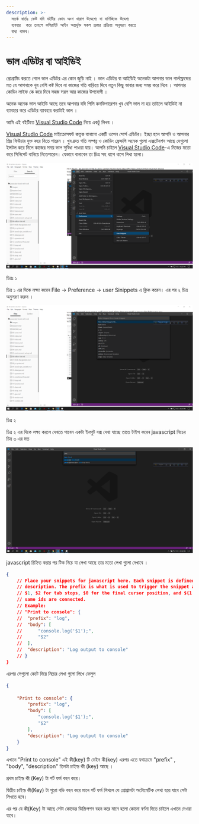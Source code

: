 ```yaml
---
description: >-
  সতর্ক বার্তাঃ কেউ যদি বইটির কোন অংশ খারাপ উদ্দেশ্যে বা বাণিজ্যিক উদ্দেশ্য
  ব্যবহার  করে তাহলে কপিরাইট আইন অন্তর্ভুক্ত সকল প্রকার প্রক্রিয়া অনুসরণ করতে
  বাধ্য থাকব।
---
```


# ভাল এডিটর বা আইডিই

প্রোগ্রামিং করতে গেলে ভাল এডিটর এর কোন জুড়ি নাই । ভাল এডিটর বা আইডিই অনেকটা আপনার ভাল গার্লফ্রেন্ডের মত যে আপনাকে খুব বেশি কষ্ট দিবে না কাজের গতি বাড়িয়ে দিবে নতুন কিছু ভাবার জন্য সময় করে দিবে । আপনার কোডিং লাইফ কে করে দিবে সহজ সরল আর কাজের উপযোগী ।

অনেক অনেক ভাল আইডি আছে তবে আপনার যদি পিসি কনফিগারেশন খুব বেশি ভাল না হয় তাইলে আইডিই না ব্যাবহার করে এডিটর ব্যাবহার করাটাই ভাল ।

আমি এই বইটিতে [Visual Studio Code](https://code.visualstudio.com/) নিয়ে একটু লিখব ।

[Visual Studio Code](https://code.visualstudio.com/) মাইক্রোসফট কতৃক বানানো একটি ওপেন সোর্স এডিটর। ইচ্ছা হলে আপনি ও আপনার প্রিয় ফিউচার যুক্ত করে নিতে পারেন । খুব দ্রুত গতি সম্পন্ন ও কোডিং ফ্রেন্ডলি অনেক গুলো এক্সটেনশন আছে যেগুলো ইন্সটল করে নিলে কাজের সময় ভাল সুবিধা পাওয়া যায়। আপনি চাইলে [Visual Studio Code](https://code.visualstudio.com/)-এ নিজের মতো করে সিনিপেট বানিয়ে নিতেপারেন। যেভাবে বানাবেন তা চিত্র সহ ধাপে ধাপে লিখা হলো।

![vs-1](.gitbook/assets/vs-1.png)

চিত্রঃ ১

চিত্র ১ এর দিকে লক্ষ্য করেন File -> Preference -> user Sinippets এ ক্লিক করেন। এর পর ২ চিত্র অনুসরণ করুন ।

![image-20200518133147603](.gitbook/assets/vs-2.png)

চিত্র ২

চিত্র ২ এর দিকে লক্ষ্য করলে দেখতে পাবেন একটা ইনপুট বক্স দেখা যাচ্ছে তাতে টাইপ করেন javascript নিচের চিত্র ৩ এর মত

![images](.gitbook/assets/vs-3.png)

javascript চিহ্নিত করার পর টিক নিচে যা লেখা আছে তার মতো লেখা গুলো দেখাবে ।

```json
{
	// Place your snippets for javascript here. Each snippet is defined under a snippet name and has a prefix, body and 
	// description. The prefix is what is used to trigger the snippet and the body will be expanded and inserted. Possible variables are:
	// $1, $2 for tab stops, $0 for the final cursor position, and ${1:label}, ${2:another} for placeholders. Placeholders with the 
	// same ids are connected.
	// Example:
	// "Print to console": {
	// 	"prefix": "log",
	// 	"body": [
	// 		"console.log('$1');",
	// 		"$2"
	// 	],
	// 	"description": "Log output to console"
	// }
}
```

এরপর সেগুলো কেটে দিয়ে নিচের লেখা গুলো লিখে ফেলুল

```json
{
	
	"Print to console": {
		"prefix": "log",
		"body": [
			"console.log('$1');",
			"$2"
		],
		"description": "Log output to console"
	}
}
```

এখানে "Print to console" এই কী(key) টি মেইন কী(key) এরপর এতে যথাক্রমে "prefix" , "body", "description" তিনটা চাইল্ড কী (key) আছে ।

প্রথম চাইল্ড কী (Key) টা শর্ট ফর্ম বহন করে।

দ্বিতীয় চাইল্ড কী(Key) টা পুরো বডি বহন করে মানে শর্ট ফর্ম লিখলে যে প্রোগ্রামটা অটোমেটিক লেখা হয়ে যাবে সেটা লিখতে হবে।&#x20;

এর পর যে কী(Key) টা আছে সেটা কোডের ডিস্ক্রিপশন বহন করে মানে হলো কোনো বর্ণনা দিতে চাইলে এখানে দেওয়া যাবে।
